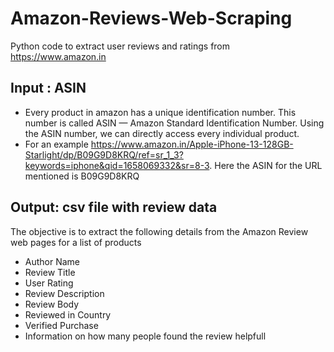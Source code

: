 # Amazon-Reviews-Web-Scraping

Python code to extract user reviews and ratings from https://www.amazon.in

## Input : ASIN 
  - Every product in amazon has a unique identification number. This number is called ASIN — Amazon Standard Identification Number. Using the ASIN number, we can directly access every individual product.
- For an example https://www.amazon.in/Apple-iPhone-13-128GB-Starlight/dp/B09G9D8KRQ/ref=sr_1_3?keywords=iphone&qid=1658069332&sr=8-3. Here the ASIN for the URL mentioned  is B09G9D8KRQ
## Output: csv file with review data
The objective is to extract the following details from the Amazon Review web pages for a list of products
- Author Name
- Review Title
- User Rating
- Review Description
- Review Body
- Reviewed in Country
- Verified Purchase
- Information on how many people found the review helpfull
